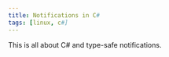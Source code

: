```yaml
---
title: Notifications in C#
tags: [linux, c#]
---
```


This is all about C# and type-safe notifications.
